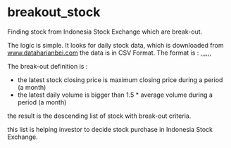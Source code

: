# breakout_stock
Finding stock from Indonesia Stock Exchange which are break-out.

The logic is simple. It looks for daily stock data, which is downloaded from www.dataharianbei.com 
the data is in CSV Format. 
The format is : 
<date>,<ticker>,<open>,<high>,<low>,<close>,<volume>

The break-out definition is :
- the latest stock closing price is maximum closing price during a period (a month)
- the latest daily volume is bigger than 1.5 * average volume during a period (a month)

the result is the descending list of stock with break-out criteria.

this list is helping investor to decide stock purchase in Indonesia Stock Exchange.
